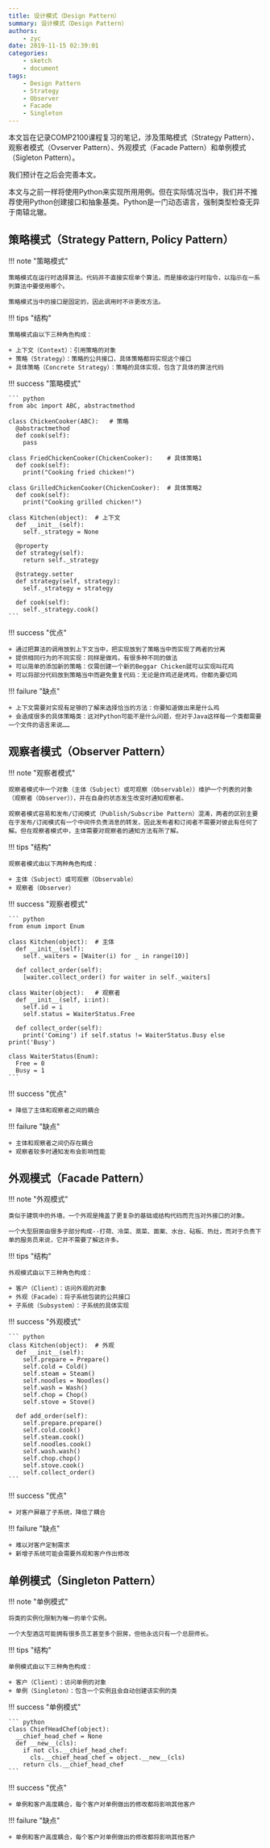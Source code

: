```yaml
---
title: 设计模式（Design Pattern）
summary: 设计模式（Design Pattern）
authors:
    - zyc
date: 2019-11-15 02:39:01
categories:
    - sketch
    - document
tags:
    - Design Pattern
    - Strategy
    - Observer
    - Facade
    - Singleton
---
```


本文旨在记录COMP2100课程复习的笔记，涉及策略模式（Strategy Pattern）、观察者模式（Ovserver Pattern）、外观模式（Facade Pattern）和单例模式（Sigleton Pattern）。

我们预计在之后会完善本文。

本文与之前一样将使用Python来实现所用用例。但在实际情况当中，我们并不推荐使用Python创建接口和抽象基类。Python是一门动态语言，强制类型检查无异于南辕北辙。

## 策略模式（Strategy Pattern, Policy Pattern）

!!! note "策略模式"

    策略模式在运行时选择算法。代码并不直接实现单个算法，而是接收运行时指令，以指示在一系列算法中要使用哪个。

    策略模式当中的接口是固定的，因此调用时不许更改方法。

!!! tips "结构"

    策略模式由以下三种角色构成：

    + 上下文（Context）：引用策略的对象
    + 策略（Strategy）：策略的公共接口，具体策略都将实现这个接口
    + 具体策略（Concrete Strategy）：策略的具体实现，包含了具体的算法代码

!!! success "策略模式"

    ``` python
    from abc import ABC, abstractmethod

    class ChickenCooker(ABC):   # 策略
      @abstractmethod
      def cook(self):
        pass

    class FriedChickenCooker(ChickenCooker):    # 具体策略1
      def cook(self):
        print("Cooking fried chicken!")

    class GrilledChickenCooker(ChickenCooker):  # 具体策略2
      def cook(self):
        print("Cooking grilled chicken!")
    
    class Kitchen(object):  # 上下文
      def __init__(self):
        self._strategy = None

      @property
      def strategy(self):
        return self._strategy

      @strategy.setter
      def strategy(self, strategy):
        self._strategy = strategy

      def cook(self):
        self._strategy.cook()
    ```

!!! success "优点"

    + 通过把算法的调用放到上下文当中，把实现放到了策略当中而实现了两者的分离
    + 提供相同行为的不同实现：同样是做鸡，有很多种不同的做法
    + 可以简单的添加新的策略：仅需创建一个新的Beggar Chicken就可以实现叫花鸡
    + 可以将部分代码放到策略当中而避免重复代码：无论是炸鸡还是烤鸡，你都先要切鸡

!!! failure "缺点"

    + 上下文需要对实现有足够的了解来选择恰当的方法：你要知道做出来是什么鸡
    + 会造成很多的具体策略类：这对Python可能不是什么问题，但对于Java这样每一个类都需要一个文件的语言来说……

## 观察者模式（Observer Pattern）

!!! note "观察者模式"

    观察者模式中一个对象（主体（Subject）或可观察（Observable））维护一个列表的对象（观察者（Observer）），并在自身的状态发生改变时通知观察者。

    观察者模式容易和发布/订阅模式（Publish/Subscribe Pattern）混淆，两者的区别主要在于发布/订阅模式有一个中间件负责消息的转发，因此发布者和订阅者不需要对彼此有任何了解。但在观察者模式中，主体需要对观察者的通知方法有所了解。

!!! tips "结构"

    观察者模式由以下两种角色构成：

    + 主体（Subject）或可观察（Observable）
    + 观察者（Observer）

!!! success "观察者模式"

    ``` python
    from enum import Enum

    class Kitchen(object):  # 主体
      def __init__(self):
        self._waiters = [Waiter(i) for _ in range(10)]

      def collect_order(self):
        [waiter.collect_order() for waiter in self._waiters]
          
    class Waiter(object):   # 观察者
      def __init__(self, i:int):
        self.id = i
        self.status = WaiterStatus.Free

      def collect_order(self):
        print('Coming') if self.status != WaiterStatus.Busy else print('Busy')
    
    class WaiterStatus(Enum):
      Free = 0
      Busy = 1
    ```

!!! success "优点"

    + 降低了主体和观察者之间的耦合

!!! failure "缺点"

    + 主体和观察者之间仍存在耦合
    + 观察者较多时通知发布会影响性能

## 外观模式（Facade Pattern）

!!! note "外观模式"

    类似于建筑中的外墙，一个外观是掩盖了更复杂的基础或结构代码而充当对外接口的对象。

    一个大型厨房由很多子部分构成--打荷、冷菜、蒸菜、面案、水台、砧板、热灶，而对于负责下单的服务员来说，它并不需要了解这许多。

!!! tips "结构"

    外观模式由以下三种角色构成：

    + 客户（Client）：访问外观的对象
    + 外观（Facade）：将子系统包装的公共接口
    + 子系统（Subsystem）：子系统的具体实现

!!! success "外观模式"

    ``` python
    class Kitchen(object):  # 外观
      def __init__(self):
        self.prepare = Prepare()
        self.cold = Cold()
        self.steam = Steam()
        self.noodles = Noodles()
        self.wash = Wash()
        self.chop = Chop()
        self.stove = Stove()

      def add_order(self):
        self.prepare.prepare()
        self.cold.cook()
        self.steam.cook()
        self.noodles.cook()
        self.wash.wash()
        self.chop.chop()
        self.stove.cook()
        self.collect_order()
    ```

!!! success "优点"

    + 对客户屏蔽了子系统，降低了耦合

!!! failure "缺点"

    + 难以对客户定制需求
    + 新增子系统可能会需要外观和客户作出修改

## 单例模式（Singleton Pattern）

!!! note "单例模式"

    将类的实例化限制为唯一的单个实例。

    一个大型酒店可能拥有很多员工甚至多个厨房，但他永远只有一个总厨师长。

!!! tips "结构"

    单例模式由以下三种角色构成：

    + 客户（Client）：访问单例的对象
    + 单例（Singleton）：包含一个实例且会自动创建该实例的类

!!! success "单例模式"

    ``` python
    class ChiefHeadChef(object):
      __chief_head_chef = None
      def __new__(cls):
        if not cls.__chief_head_chef:
          cls.__chief_head_chef = object.__new__(cls)
        return cls.__chief_head_chef
    ```

!!! success "优点"

    + 单例和客户高度耦合，每个客户对单例做出的修改都将影响其他客户

!!! failure "缺点"

    + 单例和客户高度耦合，每个客户对单例做出的修改都将影响其他客户

